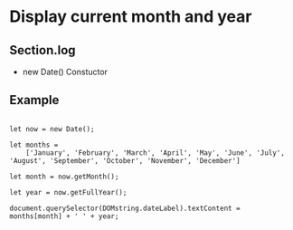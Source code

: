 # Display current month and year

## Section.log

- new Date() Constuctor

## Example

<pre><code>
let now = new Date();

let months = 
    ['January', 'February', 'March', 'April', 'May', 'June', 'July', 'August', 'September', 'October', 'November', 'December']

let month = now.getMonth();

let year = now.getFullYear();

document.querySelector(DOMstring.dateLabel).textContent = months[month] + ' ' + year;
</code></pre>
